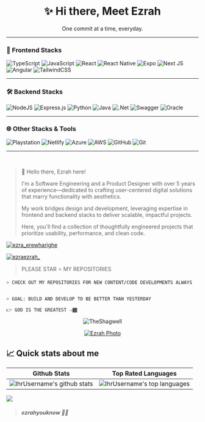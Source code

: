﻿
<h1 align="center">✨ Hi there, Meet Ezrah</h1>
<p align="center">One commit at a time, everyday.</p>

---

### 🚀 Frontend Stacks

![TypeScript](https://img.shields.io/badge/typescript-%23007ACC.svg?style=for-the-badge&logo=typescript&logoColor=white)
![JavaScript](https://img.shields.io/badge/javascript-%23323330.svg?style=for-the-badge&logo=javascript&logoColor=%23F7DF1E)
![React](https://img.shields.io/badge/react-%2320232a.svg?style=for-the-badge&logo=react&logoColor=%2361DAFB)
![React Native](https://img.shields.io/badge/react_native-%2320232a.svg?style=for-the-badge&logo=react&logoColor=%2361DAFB)
![Expo](https://img.shields.io/badge/expo-1C1E24?style=for-the-badge&logo=expo&logoColor=#D04A37)
![Next JS](https://img.shields.io/badge/Next-black?style=for-the-badge&logo=next.js&logoColor=white)
![Angular](https://img.shields.io/badge/angular-%23DD0031.svg?style=for-the-badge&logo=angular&logoColor=white)
![TailwindCSS](https://img.shields.io/badge/tailwindcss-%2338B2AC.svg?style=for-the-badge&logo=tailwind-css&logoColor=white)

---

### 🛠️ Backend Stacks

![NodeJS](https://img.shields.io/badge/node.js-6DA55F?style=for-the-badge&logo=node.js&logoColor=white)
![Express.js](https://img.shields.io/badge/express.js-%23404d59.svg?style=for-the-badge&logo=express&logoColor=%2361DAFB)
![Python](https://img.shields.io/badge/python-3670A0?style=for-the-badge&logo=python&logoColor=ffdd54)
![Java](https://img.shields.io/badge/java-%23ED8B00.svg?style=for-the-badge&logo=openjdk&logoColor=white)
![.Net](https://img.shields.io/badge/.NET-5C2D91?style=for-the-badge&logo=.net&logoColor=white)
![Swagger](https://img.shields.io/badge/-Swagger-%23Clojure?style=for-the-badge&logo=swagger&logoColor=white)
![Oracle](https://img.shields.io/badge/Oracle-F80000?style=for-the-badge&logo=oracle&logoColor=white)

---

### 🌐 Other Stacks & Tools

![Playstation](https://img.shields.io/badge/Playstation-003791?style=for-the-badge&logo=playstation&logoColor=white)
![Netlify](https://img.shields.io/badge/netlify-%23000000.svg?style=for-the-badge&logo=netlify&logoColor=#00C7B7)
![Azure](https://img.shields.io/badge/azure-%230072C6.svg?style=for-the-badge&logo=microsoftazure&logoColor=white)
![AWS](https://img.shields.io/badge/AWS-%23FF9900.svg?style=for-the-badge&logo=amazon-aws&logoColor=white)
![GitHub](https://img.shields.io/badge/github-%23121011.svg?style=for-the-badge&logo=github&logoColor=white)
![Git](https://img.shields.io/badge/git-%23F05033.svg?style=for-the-badge&logo=git&logoColor=white)

---

<br/>


> 👋 Hello there, Ezrah here! 
> 
> I'm a Software Engineering and a Product Designer with over 5 years of experience—dedicated to crafting user-centered digital solutions that marry functionality with aesthetics. 
> 
> My work bridges design and development, leveraging expertise in frontend and backend stacks to deliver scalable, impactful projects.
> 
> Here, you'll find a collection of thoughtfully engineered projects that prioritize usability, performance, and clean code.

<p align="left"> <a href="https://linkedin.com/in/ezra_erewharighe" target="blank"><img src="https://img.shields.io/twitter/follow/ezra_erewharighe?logo=linkedin&style=for-the-badge" alt="ezra_erewharighe" /></a> </p>
<p align="left"> <a href="https://x.com/ezraezrah_" target="blank"><img src="https://img.shields.io/twitter/follow/ezraezrah_?logo=X&style=for-the-badge" alt="ezraezrah_" /></a> </p>

> PLEASE STAR ⭐ MY REPOSITORIES

```bash
> CHECK OUT MY REPOSITORIES FOR NEW CONTENT/CODE DEVELOPMENTS ALWAYS


> GOAL: BUILD AND DEVELOP TO BE BETTER THAN YESTERDAY
```

```bash
👉 GOD IS THE GREATEST 👈🏾
```

<p align="center"> <img src="https://komarev.com/ghpvc/?username=TheShagwell&label=Profile%20views&color=111111&style=flat" alt="TheShagwell" /> </p>


<p align="center"> <a href="https://github.com/ryo-ma/github-profile-trophy"><img src="https://github-profile-trophy.vercel.app/?username=TheShagwell" alt="Ezrah Photo" /></a> </p>

## 📈 Quick stats about me
| Github Stats                                                                                                                                                              | Top Rated Languages                                                                                                                                                                 |
| ------------------------------------------------------------------------------------------------------------------------------------------------------------------------- | ----------------------------------------------------------------------------------------------------------------------------------------------------------------------------------- |
| ![IhrUsername's github stats](https://github-readme-stats.vercel.app/api?username=TheShagwell&rank_icon=github&show_icons=true&theme=shades-of-purple&count_private=true) | ![IhrUsername's top languages](https://github-readme-stats.vercel.app/api/top-langs/?username=TheShagwell&show_icons=true&theme=shades-of-purple&count_private=true&layout=compact) |
![](https://github-readme-streak-stats.herokuapp.com/?user=TheShagwell&theme=shades-of-purple&hide_border=false)<br/>


> ##### ezrahyouknow 🐱‍👤
